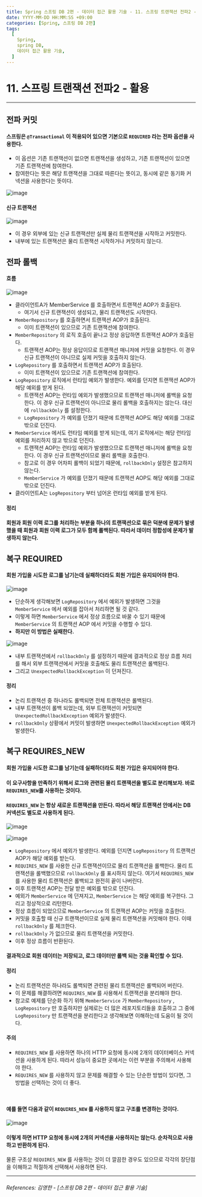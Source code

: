 ```yaml
---
title: Spring 스프링 DB 2편 - 데이터 접근 활용 기술 - 11. 스프링 트랜잭션 전파2 - 활용
date: YYYY-MM-DD HH:MM:SS +09:00
categories: [Spring, 스프링 DB 2편]
tags:
  [
    Spring,
    spring DB,
    데이터 접근 활용 기술,
  ]
---
```


# 11. 스프링 트랜잭션 전파2 - 활용

----

## 전파 커밋
#### 스프링은 `@Transactional` 이 적용되어 있으면 기본으로 `REQUIRED` 라는 전파 옵션을 사용한다.
* 이 옵션은 기존 트랜잭션이 없으면 트랜잭션을 생성하고, 기존 트랜잭션이 있으면 기존 트랜잭션에 참여한다.   
* 참여한다는 뜻은 해당 트랜잭션을 그대로 따른다는 뜻이고, 동시에 같은 동기화 커넥션을 사용한다는 뜻이다.


![image](https://github.com/tomy8964/CodingTestExercise/assets/103511161/78fe7be1-2686-4292-90db-4ca7c9deb6d1)


#### **신규 트랜잭션**
![image](https://github.com/tomy8964/CodingTestExercise/assets/103511161/2377b805-2953-46a9-8b6f-cb5d7330e799)
* 이 경우 외부에 있는 신규 트랜잭션만 실제 물리 트랜잭션을 시작하고 커밋한다.
* 내부에 있는 트랜잭션은 물리 트랜잭션 시작하거나 커밋하지 않는다.

## 전파 롤백
#### **흐름**
![image](https://github.com/tomy8964/CodingTestExercise/assets/103511161/a982b67c-4281-45d5-96e5-fcd409013ab4)
* 클라이언트A가 MemberService 를 호출하면서 트랜잭션 AOP가 호출된다.
  * 여기서 신규 트랜잭션이 생성되고, 물리 트랜잭션도 시작한다.
* `MemberRepository` 를 호출하면서 트랜잭션 AOP가 호출된다.
  * 이미 트랜잭션이 있으므로 기존 트랜잭션에 참여한다.
* `MemberRepository` 의 로직 호출이 끝나고 정상 응답하면 트랜잭션 AOP가 호출된다.
  * 트랜잭션 AOP는 정상 응답이므로 트랜잭션 매니저에 커밋을 요청한다. 이 경우 신규 트랜잭션이
아니므로 실제 커밋을 호출하지 않는다.
* `LogRepository` 를 호출하면서 트랜잭션 AOP가 호출된다.
  * 이미 트랜잭션이 있으므로 기존 트랜잭션에 참여한다.
* `LogRepository` 로직에서 런타임 예외가 발생한다. 예외를 던지면 트랜잭션 AOP가 해당 예외를 받게
된다.
  * 트랜잭션 AOP는 런타임 예외가 발생했으므로 트랜잭션 매니저에 롤백을 요청한다. 이 경우 신규
트랜잭션이 아니므로 물리 롤백을 호출하지는 않는다. 대신에 `rollbackOnly` 를 설정한다.
  * `LogRepository` 가 예외를 던졌기 때문에 트랜잭션 AOP도 해당 예외를 그대로 밖으로 던진다.
* `MemberService` 에서도 런타임 예외를 받게 되는데, 여기 로직에서는 해당 런타임 예외를 처리하지 않고
밖으로 던진다.
  * 트랜잭션 AOP는 런타임 예외가 발생했으므로 트랜잭션 매니저에 롤백을 요청한다. 이 경우 신규
트랜잭션이므로 물리 롤백을 호출한다.
  * 참고로 이 경우 어차피 롤백이 되었기 때문에, `rollbackOnly` 설정은 참고하지 않는다.
  * `MemberService` 가 예외를 던졌기 때문에 트랜잭션 AOP도 해당 예외를 그대로 밖으로 던진다.
* 클라이언트A는 `LogRepository` 부터 넘어온 런타임 예외를 받게 된다.

#### **정리**
#### 회원과 회원 이력 로그를 처리하는 부분을 하나의 트랜잭션으로 묶은 덕분에 문제가 발생했을 때 회원과 회원 이력 로그가 모두 함께 롤백된다. 따라서 데이터 정합성에 문제가 발생하지 않는다.

## 복구 REQUIRED
#### **회원 가입을 시도한 로그를 남기는데 실패하더라도 회원 가입은 유지되어야 한다.**

![image](https://github.com/tomy8964/CodingTestExercise/assets/103511161/4a518720-a819-426c-8a80-68a763aad696)

* 단순하게 생각해보면 `LogRepository` 에서 예외가 발생하면 그것을 `MemberService` 에서 예외를 잡아서
처리하면 될 것 같다.
* 이렇게 하면 `MemberService` 에서 정상 흐름으로 바꿀 수 있기 때문에 `MemberService` 의 트랜잭션 AOP
에서 커밋을 수행할 수 있다.
* **하지만 이 방법은 실패한다.**

![image](https://github.com/tomy8964/CodingTestExercise/assets/103511161/01f36582-699d-4714-bd75-ad895874b5a0)

* 내부 트랜잭션에서 `rollbackOnly` 를 설정하기 때문에 결과적으로 정상 흐름 처리를 해서 외부
트랜잭션에서 커밋을 호출해도 물리 트랜잭션은 롤백된다.
* 그리고 `UnexpectedRollbackException` 이 던져진다.

#### **정리**
* 논리 트랜잭션 중 하나라도 롤백되면 전체 트랜잭션은 롤백된다.
* 내부 트랜잭션이 롤백 되었는데, 외부 트랜잭션이 커밋되면 `UnexpectedRollbackException` 예외가
발생한다.
* `rollbackOnly` 상황에서 커밋이 발생하면 `UnexpectedRollbackException` 예외가 발생한다.

## 복구 REQUIRES_NEW
#### **회원 가입을 시도한 로그를 남기는데 실패하더라도 회원 가입은 유지되어야 한다.**
#### 이 요구사항을 만족하기 위해서 로그와 관련된 물리 트랜잭션을 별도로 분리해보자. 바로 `REQUIRES_NEW`를 사용하는 것이다.
#### `REQUIRES_NEW` 는 항상 새로운 트랜잭션을 만든다. 따라서 해당 트랜잭션 안에서는 DB 커넥션도 별도로 사용하게 된다.

![image](https://github.com/tomy8964/CodingTestExercise/assets/103511161/cfa22f18-5902-4e6e-be39-c1dc5d1dddc7)

![image](https://github.com/tomy8964/CodingTestExercise/assets/103511161/46ca50df-8730-4dc6-975e-52d4d75ba7a1)

* `LogRepository` 에서 예외가 발생한다. 예외를 던지면 `LogRepository` 의 트랜잭션 AOP가 해당 예외를
받는다.
* `REQUIRES_NEW` 를 사용한 신규 트랜잭션이므로 물리 트랜잭션을 롤백한다. 물리 트랜잭션을 롤백했으므로
`rollbackOnly` 를 표시하지 않는다. 여기서 `REQUIRES_NEW` 를 사용한 물리 트랜잭션은 롤백되고 완전히
끝이 나버린다.
* 이후 트랜잭션 AOP는 전달 받은 예외를 밖으로 던진다.
* 예외가 `MemberService` 에 던져지고, `MemberService` 는 해당 예외를 복구한다. 그리고 정상적으로
리턴한다.
* 정상 흐름이 되었으므로 `MemberService` 의 트랜잭션 AOP는 커밋을 호출한다.
* 커밋을 호출할 때 신규 트랜잭션이므로 실제 물리 트랜잭션을 커밋해야 한다. 이때 `rollbackOnly` 를
체크한다.
* `rollbackOnly` 가 없으므로 물리 트랜잭션을 커밋한다.
* 이후 정상 흐름이 반환된다.

#### **결과적으로 회원 데이터는 저장되고, 로그 데이터만 롤백 되는 것을 확인할 수 있다.**

#### **정리**
* 논리 트랜잭션은 하나라도 롤백되면 관련된 물리 트랜잭션은 롤백되어 버린다.
* 이 문제를 해결하려면 `REQUIRES_NEW` 를 사용해서 트랜잭션을 분리해야 한다.
* 참고로 예제를 단순화 하기 위해 `MemberService` 가 `MemberRepository` , `LogRepository` 만
호출하지만 실제로는 더 많은 레포지토리들을 호출하고 그 중에 `LogRepository` 만 트랜잭션을
분리한다고 생각해보면 이해하는데 도움이 될 것이다.

#### **주의**
* `REQUIRES_NEW` 를 사용하면 하나의 HTTP 요청에 동시에 2개의 데이터베이스 커넥션을 사용하게 된다. 
따라서 성능이 중요한 곳에서는 이런 부분을 주의해서 사용해야 한다.
* `REQUIRES_NEW` 를 사용하지 않고 문제를 해결할 수 있는 단순한 방법이 있다면, 그 방법을 선택하는 것이
더 좋다.
<br>

#### 예를 들면 다음과 같이 `REQUIRES_NEW` 를 사용하지 않고 구조를 변경하는 것이다.

![image](https://github.com/tomy8964/CodingTestExercise/assets/103511161/d7393b7f-6f73-4719-9663-db02344cca75)
#### 이렇게 하면 HTTP 요청에 동시에 2개의 커넥션을 사용하지는 않는다. 순차적으로 사용하고 반환하게 된다.
물론 구조상 `REQUIRES_NEW` 를 사용하는 것이 더 깔끔한 경우도 있으므로 각각의 장단점을 이해하고
적절하게 선택해서 사용하면 된다.


----  

###### References: 김영한 - [스프링 DB 2편 - 데이터 접근 활용 기술]
